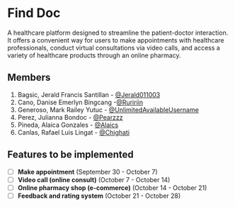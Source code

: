 # Find Doc

A healthcare platform designed to streamline the patient-doctor interaction. It offers a convenient way for users to make appointments with healthcare professionals, conduct virtual consultations via video calls, and access a variety of healthcare products through an online pharmacy.

## Members

1. Bagsic, Jerald Francis Santillan - [@Jerald011003](https://gitlab.com/Jerald011003)
2. Cano, Danise Emerlyn Bingcang -[@Ruririin](https://gitlab.com/Ruririin)
3.  Generoso, Mark Railey Yutuc - [@UnlimitedAvailableUsername](https://gitlab.com/UnlimitedAvailableUsername)
4. Perez, Julianna Bondoc - [@Pearzzz](https://gitlab.com/Pearzzz)
5. Pineda, Alaica Gonzales - [@Alaics](https://gitlab.com/Alaics)
6. Canlas, Rafael Luis Lingat - [@Chighati](https://gitlab.com/Chighati)

## Features to be implemented

- [ ] **Make appointment** (September 30 - October 7)
- [ ] **Video call (online consult)** (October 7 - October 14)
- [ ] **Online pharmacy shop (e-commerce)** (October 14 - October 21)
- [ ] **Feedback and rating system** (October 21 - October 28)